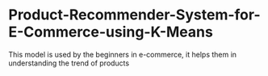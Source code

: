 # Product-Recommender-System-for-E-Commerce-using-K-Means
This model is used by the beginners in e-commerce, it helps them in understanding the trend of products

